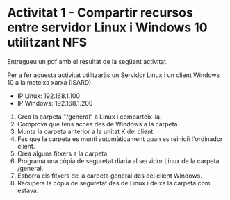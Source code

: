 # Activitat 1 - Compartir recursos entre servidor Linux i Windows 10 utilitzant NFS

Entregueu un pdf amb el resultat de la següent activitat.

Per a fer aquesta activitat utilitzaràs un Servidor Linux i un client Windows 10 a la mateixa xarxa (ISARD).
- IP Linux: 192.168.1.100
- IP Windows: 192.168.1.200

1. Crea la carpeta "/general" a Linux i comparteix-la.
2. Comprova que tens accés des de Windows a la carpeta.
3. Munta la carpeta anterior a la unitat K del client.
4. Fes que la carpeta es munti automàticament quan es reiniciï l'ordinador client.
5. Crea alguns fitxers a la carpeta.
6. Programa una còpia de seguretat diaria al servidor Linux de la carpeta /general.
7. Esborra els fitxers de la carpeta general des del client Windows.
8. Recupera la còpia de seguretat des de Linux i deixa la carpeta com estava.
